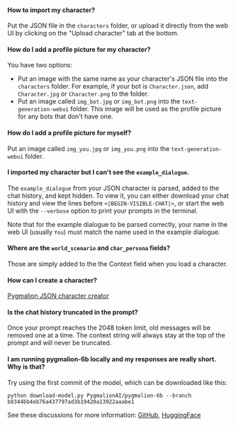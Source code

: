 #### How to import my character?

Put the JSON file in the `characters` folder, or upload it directly from the web UI by clicking on the "Upload character" tab at the bottom.

#### How do I add a profile picture for my character?

You have two options:

* Put an image with the same name as your character's JSON file into the `characters` folder. For example, if your bot is `Character.json`, add `Character.jpg` or `Character.png` to the folder.
* Put an image called `img_bot.jpg` or `img_bot.png` into the `text-generation-webui` folder. This image will be used as the profile picture for any bots that don't have one.

#### How do I add a profile picture for myself?

Put an image called `img_you.jpg` or `img_you.png` into the `text-generation-webui` folder.

#### I imported my character but I can't see the `example_dialogue`.

The `example_dialogue` from your JSON character is parsed, added to the chat history, and kept hidden. To view it, you can either download your chat history and view the lines before `<|BEGIN-VISIBLE-CHAT|>`, or start the web UI with the `--verbose` option to print your prompts in the terminal.

Note that for the example dialogue to be parsed correctly, your name in the web UI (usually `You`) must match the name used in the example dialogue.

#### Where are the `world_scenario` and `char_persona` fields?

Those are simply added to the the Context field when you load a character.

#### How can I create a character?

[Pygmalion JSON character creator](https://oobabooga.github.io/character-creator.html)

#### Is the chat history truncated in the prompt?

Once your prompt reaches the 2048 token limit, old messages will be removed one at a time. The context string will always stay at the top of the prompt and will never be truncated.

#### I am running pygmalion-6b locally and my responses are really short. Why is that?

Try using the first commit of the model, which can be downloaded like this:

`python download-model.py PygmalionAI/pygmalion-6b --branch b8344bb4eb76a437797ad3b19420a13922aaabe1`

See these discussions for more information: [GitHub](https://github.com/oobabooga/text-generation-webui/issues/14), [HuggingFace](https://huggingface.co/PygmalionAI/pygmalion-6b/discussions/8#63d09347623a3d1d1174efa9)